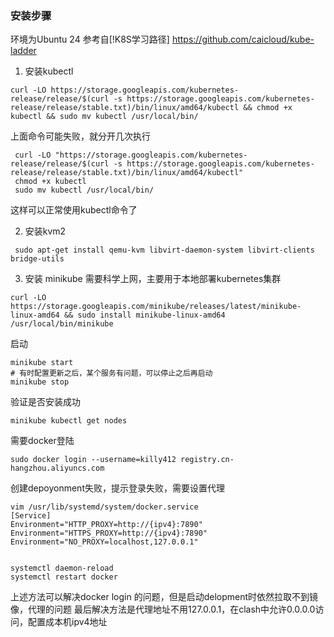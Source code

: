 
### 安装步骤

环境为Ubuntu 24
参考自[!K8S学习路径] https://github.com/caicloud/kube-ladder

1. 安装kubectl

``` 
curl -LO https://storage.googleapis.com/kubernetes-release/release/$(curl -s https://storage.googleapis.com/kubernetes-release/release/stable.txt)/bin/linux/amd64/kubectl && chmod +x kubectl && sudo mv kubectl /usr/local/bin/
 ```

上面命令可能失败，就分开几次执行

```
 curl -LO "https://storage.googleapis.com/kubernetes-release/release/$(curl -s https://storage.googleapis.com/kubernetes-release/release/stable.txt)/bin/linux/amd64/kubectl"
 chmod +x kubectl
 sudo mv kubectl /usr/local/bin/
```

这样可以正常使用kubectl命令了

2. 安装kvm2
```
 sudo apt-get install qemu-kvm libvirt-daemon-system libvirt-clients bridge-utils
```

3. 安装 minikube 需要科学上网，主要用于本地部署kubernetes集群
```
curl -LO https://storage.googleapis.com/minikube/releases/latest/minikube-linux-amd64 && sudo install minikube-linux-amd64 /usr/local/bin/minikube
```

启动
```
minikube start
# 有时配置更新之后，某个服务有问题，可以停止之后再启动
minikube stop
```

验证是否安装成功

```
minikube kubectl get nodes
```

需要docker登陆

```
sudo docker login --username=killy412 registry.cn-hangzhou.aliyuncs.com
```

创建depoyonment失败，提示登录失败，需要设置代理
```
vim /usr/lib/systemd/system/docker.service
[Service]
Environment="HTTP_PROXY=http://{ipv4}:7890"
Environment="HTTPS_PROXY=http://{ipv4}:7890"
Environment="NO_PROXY=localhost,127.0.0.1"


systemctl daemon-reload
systemctl restart docker
```

上述方法可以解决docker login 的问题，但是启动delopment时依然拉取不到镜像，代理的问题
最后解决方法是代理地址不用127.0.0.1，在clash中允许0.0.0.0访问，配置成本机ipv4地址


